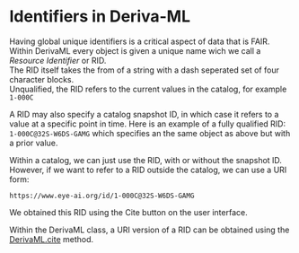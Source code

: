 # Identifiers in Deriva-ML

Having global unique identifiers is a critical aspect of data that is FAIR. 
Within DerivaML every object is given a unique name wich we call a *Resource Identifier* or RID.  
The RID itself takes the from of a string with a dash seperated set of four character blocks.  
Unqualified, the RID refers to the current values in the catalog, for example `1-000C`

A RID may also specify a catalog snapshot ID, in which case it refers to a value at a specific point in time.
Here is an example of a fully qualified RID: `1-000C@32S-W6DS-GAMG` which specifies an the same object as above but with a prior value. 

Within a catalog, we can just use the RID, with or without the snapshot ID.  
However, if we want to refer to a RID outside the catalog, we can use a URI form:
```
https://www.eye-ai.org/id/1-000C@32S-W6DS-GAMG
```
We obtained this RID using the Cite button on the user interface.   

Within the DerivaML class, a URI version of a RID can be obtained using the
[DerivaML.cite](../code-docs/deriva_ml_base.md#deriva_ml_base.DerivaML.cite) method.

